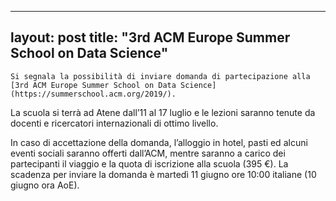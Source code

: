 
---
layout: post
title:  "3rd ACM Europe Summer School on Data Science"
---
	Si segnala la possibilità di inviare domanda di partecipazione alla [3rd ACM Europe Summer School on Data Science](https://summerschool.acm.org/2019/).  
 
La scuola si terrà ad Atene dall’11 al 17 luglio 
e le lezioni saranno tenute da docenti e ricercatori internazionali di ottimo livello.


In caso di accettazione della domanda, l’alloggio in hotel, pasti ed alcuni eventi sociali 
saranno offerti dall’ACM, mentre saranno a carico dei partecipanti il viaggio 
e la quota di iscrizione alla scuola (395 €).
La scadenza per inviare la domanda è martedì 11 giugno ore 10:00 italiane (10 giugno ora AoE).